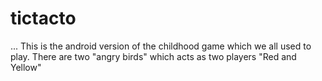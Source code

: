 # tictacto
...
This is the android version of the childhood game which we all used to play. 
There are two "angry birds" which acts as two players "Red and Yellow" 
